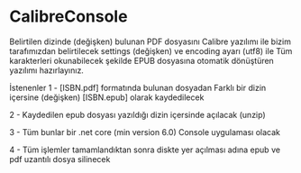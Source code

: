 # CalibreConsole
Belirtilen dizinde (değişken) bulunan PDF dosyasını Calibre yazılımı ile bizim tarafımızdan belirtilecek settings (değişken)  ve encoding ayarı (utf8) ile Tüm karakterleri okunabilecek şekilde EPUB dosyasına otomatik dönüştüren yazılımı hazırlayınız.

İstenenler
1 -  [ISBN.pdf] formatında bulunan dosyadan Farklı bir dizin içersine (değişken) [ISBN.epub] olarak kaydedilecek

2 - Kaydedilen epub dosyası yazıldığı dizin içersinde açılacak (unzip)

3 - Tüm bunlar bir .net core (min version 6.0) Console uygulaması olacak

4 - Tüm işlemler tamamlandıktan sonra diskte yer açılması adına epub ve pdf uzantılı dosya silinecek
